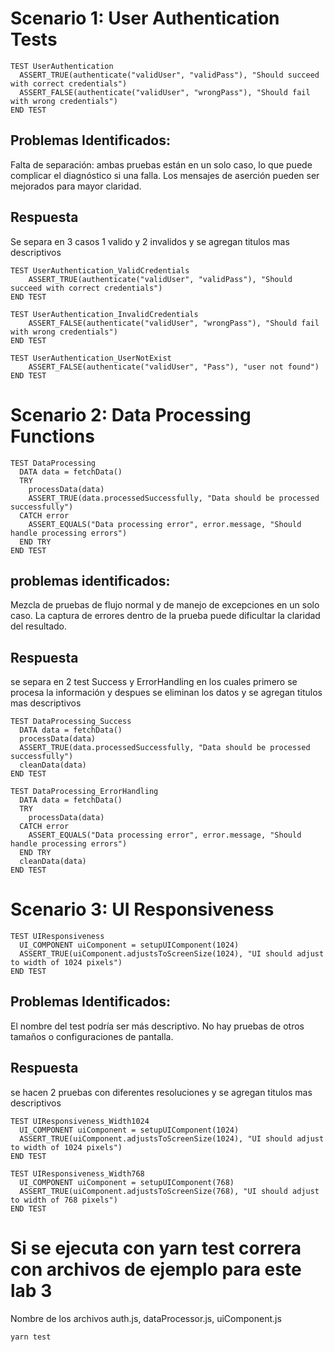 # Scenario 1: User Authentication Tests

```
TEST UserAuthentication
  ASSERT_TRUE(authenticate("validUser", "validPass"), "Should succeed with correct credentials")
  ASSERT_FALSE(authenticate("validUser", "wrongPass"), "Should fail with wrong credentials")
END TEST
```


## Problemas Identificados:

Falta de separación: ambas pruebas están en un solo caso, lo que puede complicar el diagnóstico si una falla.
Los mensajes de aserción pueden ser mejorados para mayor claridad.


## Respuesta

Se separa en 3 casos 1 valido y 2 invalidos y se agregan titulos mas descriptivos

```
TEST UserAuthentication_ValidCredentials
    ASSERT_TRUE(authenticate("validUser", "validPass"), "Should succeed with correct credentials") 
END TEST

TEST UserAuthentication_InvalidCredentials
    ASSERT_FALSE(authenticate("validUser", "wrongPass"), "Should fail with wrong credentials") 
END TEST

TEST UserAuthentication_UserNotExist
    ASSERT_FALSE(authenticate("validUser", "Pass"), "user not found") 
END TEST
```



# Scenario 2: Data Processing Functions
```
TEST DataProcessing
  DATA data = fetchData()
  TRY
    processData(data)
    ASSERT_TRUE(data.processedSuccessfully, "Data should be processed successfully")
  CATCH error
    ASSERT_EQUALS("Data processing error", error.message, "Should handle processing errors")
  END TRY
END TEST
```


## problemas identificados:

Mezcla de pruebas de flujo normal y de manejo de excepciones en un solo caso.
La captura de errores dentro de la prueba puede dificultar la claridad del resultado.


## Respuesta

se separa en 2 test Success y ErrorHandling en los cuales primero se procesa la información y despues se eliminan los datos y se agregan titulos mas descriptivos

```
TEST DataProcessing_Success 
  DATA data = fetchData() 
  processData(data)    
  ASSERT_TRUE(data.processedSuccessfully, "Data should be processed successfully")
  cleanData(data)
END TEST

TEST DataProcessing_ErrorHandling 
  DATA data = fetchData() 
  TRY 
    processData(data) 
  CATCH error 
    ASSERT_EQUALS("Data processing error", error.message, "Should handle processing errors")
  END TRY
  cleanData(data)
END TEST
```

# Scenario 3: UI Responsiveness

```
TEST UIResponsiveness
  UI_COMPONENT uiComponent = setupUIComponent(1024)
  ASSERT_TRUE(uiComponent.adjustsToScreenSize(1024), "UI should adjust to width of 1024 pixels")
END TEST
```

## Problemas Identificados:

El nombre del test podría ser más descriptivo.
No hay pruebas de otros tamaños o configuraciones de pantalla.


## Respuesta 

se hacen 2 pruebas con diferentes resoluciones y se agregan titulos mas descriptivos

```
TEST UIResponsiveness_Width1024 
  UI_COMPONENT uiComponent = setupUIComponent(1024) 
  ASSERT_TRUE(uiComponent.adjustsToScreenSize(1024), "UI should adjust to width of 1024 pixels")
END TEST

TEST UIResponsiveness_Width768 
  UI_COMPONENT uiComponent = setupUIComponent(768) 
  ASSERT_TRUE(uiComponent.adjustsToScreenSize(768), "UI should adjust to width of 768 pixels")
END TEST
```

# Si se ejecuta con yarn test correra con archivos de ejemplo para este lab 3

Nombre de los archivos auth.js, dataProcessor.js, uiComponent.js

```
yarn test
```


